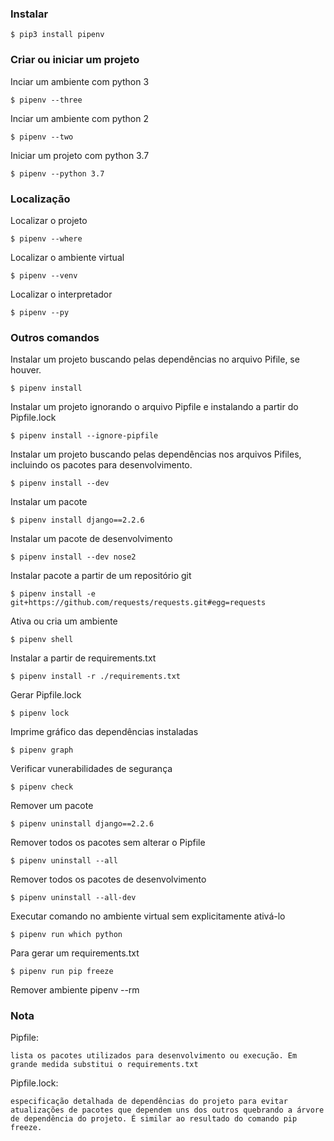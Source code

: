 ### Instalar

    $ pip3 install pipenv

### Criar ou iniciar um projeto
Inciar um ambiente com python 3


    $ pipenv --three

Inciar um ambiente com python 2

    $ pipenv --two

Iniciar um projeto com python 3.7

    $ pipenv --python 3.7

### Localização
Localizar o projeto

    $ pipenv --where

Localizar o ambiente virtual

    $ pipenv --venv

Localizar o interpretador

    $ pipenv --py

### Outros comandos
Instalar um projeto buscando pelas dependências no arquivo Pifile, se houver.

    $ pipenv install

Instalar um projeto ignorando o arquivo Pipfile e instalando a partir do Pipfile.lock

    $ pipenv install --ignore-pipfile

Instalar um projeto buscando pelas dependências nos arquivos Pifiles, incluindo os pacotes para desenvolvimento.

    $ pipenv install --dev

Instalar um pacote

    $ pipenv install django==2.2.6

Instalar um pacote de desenvolvimento

    $ pipenv install --dev nose2

Instalar pacote a partir de um repositório git

    $ pipenv install -e git+https://github.com/requests/requests.git#egg=requests

Ativa ou cria um ambiente

    $ pipenv shell

Instalar a partir de requirements.txt

    $ pipenv install -r ./requirements.txt

Gerar Pipfile.lock

    $ pipenv lock

Imprime gráfico das dependências instaladas

    $ pipenv graph

Verificar vunerabilidades de segurança

    $ pipenv check

Remover um pacote

    $ pipenv uninstall django==2.2.6

Remover todos os pacotes sem alterar o Pipfile

    $ pipenv uninstall --all

Remover todos os pacotes de desenvolvimento

    $ pipenv uninstall --all-dev

Executar comando no ambiente virtual sem explicitamente ativá-lo

    $ pipenv run which python

Para gerar um requirements.txt

    $ pipenv run pip freeze

Remover ambiente
    pipenv --rm

### Nota
Pipfile:

    lista os pacotes utilizados para desenvolvimento ou execução. Em grande medida substitui o requirements.txt

Pipfile.lock:

    especificação detalhada de dependências do projeto para evitar atualizações de pacotes que dependem uns dos outros quebrando a árvore de dependência do projeto. É similar ao resultado do comando pip freeze.
